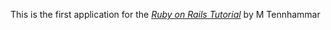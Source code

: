 This is the first application for the
[*Ruby on Rails Tutorial*](http://railstutorial.org/)
by M Tennhammar

